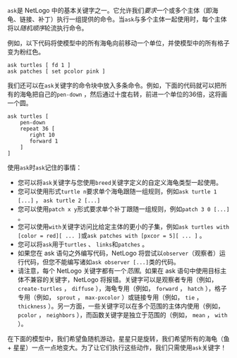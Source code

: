 `ask`是 NetLogo 中的基本关键字之一。它允许我们*要求*一个或多个主体（即海龟、链接、补丁）执行一组提供的命令。当`ask`与多个主体一起使用时，每个主体将以*随机顺序*轮流执行命令。

例如，以下代码将使模型中的所有海龟向前移动一个单位，并使模型中的所有格子变为粉红色。 

```
ask turtles [ fd 1 ] 
ask patches [ set pcolor pink ]
```


我们还可以在`ask`关键字的命令块中放入多条命令。例如，下面的代码就可以把所有的海龟把自己的`pen-down` ，然后通过十度右转，前进一个单位的36倍，这将画一个圆。 

```
ask turtles [
	pen-down
	repeat 36 [
	   right 10
	   forward 1
	]
]
```


使用`ask`时`ask`记住的事情：

- 您可以将`ask`关键字与您使用`breed`关键字定义的自定义海龟类型一起使用。
- 您可以使用形式`turtle n`要求单个海龟跟随一组规则，例如`ask turtle 1 [...]` ， `ask turtle 2 [...]`
- 您可以使用`patch x y`形式要求单个补丁跟随一组规则，例如`patch 3 0 [...]` 。
- 您可以使用`with`关键字访问比给定主体的更小的子集，例如`ask turtles with [color = red][ ... ]`或`ask patches with [pxcor = 5][ ... ]` 。
- 您可以将`ask`用于`turtles` 、 `links`和`patches` 。
- 如果您在 ask 语句之外编写代码，NetLogo 将尝试以`observer`（观察者）运行代码，但您不能编写诸如`ask observer [...]`类的代码。
- 请注意，每个 NetLogo 关键字都有一个*范围*。如果在 ask 语句中使用目标主体不兼容的关键字，NetLogo 将报错。关键字可以是观察者专用（例如， `create-turtles` ， `diffuse` ），海龟专用（例如， `forward` ， `hatch` ），格子专用（例如， `sprout` ， `max-pxcolor` ）或链接专用（例如， `tie` ， `thickness` ）。另一方面，一些关键字可以在多个范围的主体内使用（例如， `pcolor` ， `neighbors` ），而函数关键字是独立于范围的（例如， `mean` ， `with` ）。


在下面的模型中，我们希望鱼随机游动，星星只是旋转，我们希望所有的海龟（鱼 + 星星）一点一点地变大。为了让它们执行这些动作，我们只需使用`ask`关键字！
